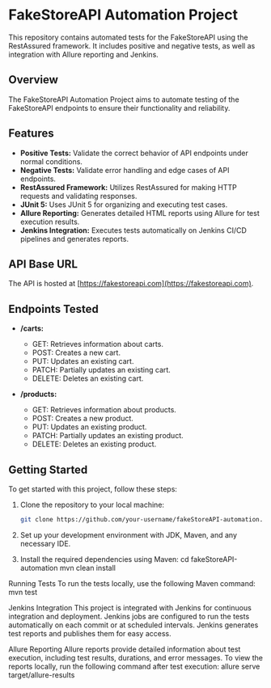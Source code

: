 # FakeStoreAPI Automation Project

This repository contains automated tests for the FakeStoreAPI using the RestAssured framework. It includes positive and negative tests, as well as integration with Allure reporting and Jenkins.

## Overview

The FakeStoreAPI Automation Project aims to automate testing of the FakeStoreAPI endpoints to ensure their functionality and reliability.

## Features

- **Positive Tests:** Validate the correct behavior of API endpoints under normal conditions.
- **Negative Tests:** Validate error handling and edge cases of API endpoints.
- **RestAssured Framework:** Utilizes RestAssured for making HTTP requests and validating responses.
- **JUnit 5:** Uses JUnit 5 for organizing and executing test cases.
- **Allure Reporting:** Generates detailed HTML reports using Allure for test execution results.
- **Jenkins Integration:** Executes tests automatically on Jenkins CI/CD pipelines and generates reports.

## API Base URL

The API is hosted at [https://fakestoreapi.com](https://fakestoreapi.com).

## Endpoints Tested

- **/carts:**
  - GET: Retrieves information about carts.
  - POST: Creates a new cart.
  - PUT: Updates an existing cart.
  - PATCH: Partially updates an existing cart.
  - DELETE: Deletes an existing cart.

- **/products:**
  - GET: Retrieves information about products.
  - POST: Creates a new product.
  - PUT: Updates an existing product.
  - PATCH: Partially updates an existing product.
  - DELETE: Deletes an existing product.



## Getting Started

To get started with this project, follow these steps:

1. Clone the repository to your local machine:

   ```bash
   git clone https://github.com/your-username/fakeStoreAPI-automation.git
2. Set up your development environment with JDK, Maven, and any necessary IDE.
3. Install the required dependencies using Maven:
    cd fakeStoreAPI-automation
    mvn clean install
   
Running Tests
To run the tests locally, use the following Maven command:
    mvn test


Jenkins Integration
This project is integrated with Jenkins for continuous integration and deployment. Jenkins jobs are configured to run the tests automatically on each commit or at scheduled intervals. Jenkins generates test reports and publishes them for easy access.

Allure Reporting
Allure reports provide detailed information about test execution, including test results, durations, and error messages. To view the reports locally, run the following command after test execution:
    allure serve target/allure-results
